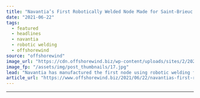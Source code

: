 ```yaml
---
title: "Navantia’s First Robotically Welded Node Made for Saint-Brieuc OWF"
date: "2021-06-22"
tags: 
  - featured
  - headlines
  - navantia
  - robotic welding
  - offshorewind
source: "offshorewind"
image_url: "https://cdn.offshorewind.biz/wp-content/uploads/sites/2/2021/06/22105010/Navantia-robotic-cell.jpg"
image_fp: "/assets/img/post_thumbnails/17.jpg"
lead: "Navantia has manufactured the first node using robotic welding for the Saint-Brieuc offshore wind"
article_url: "https://www.offshorewind.biz/2021/06/22/navantias-first-robotically-welded-node-made-for-saint-brieuc-owf/"
---
```


---
